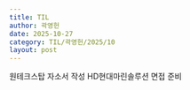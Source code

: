 ```yaml
---
title: TIL
author: 곽영헌
date: 2025-10-27
category: TIL/곽영헌/2025/10
layout: post
---
```


원테크스탑 자소서 작성
HD현대마린솔루션 면접 준비